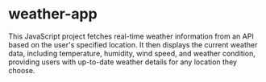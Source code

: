 # weather-app

This JavaScript project fetches real-time weather information from an API based on the user's specified location. It then displays the current weather data, including temperature, humidity, wind speed, and weather condition, providing users with up-to-date weather details for any location they choose.
